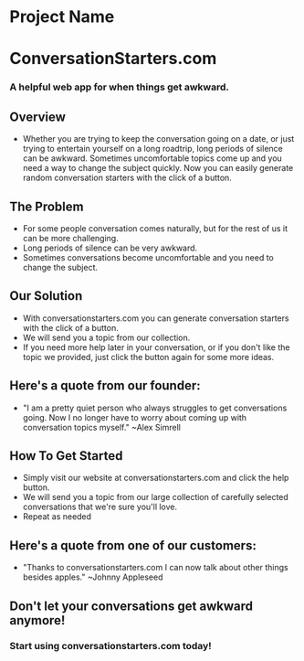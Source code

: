 # Project Name #

<!-- 
> This material was originally posted [here](http://www.quora.com/What-is-Amazons-approach-to-product-development-and-product-management). It is reproduced here for posterities sake.

There is an approach called "working backwards" that is widely used at Amazon. They work backwards from the customer, rather than starting with an idea for a product and trying to bolt customers onto it. While working backwards can be applied to any specific product decision, using this approach is especially important when developing new products or features.

For new initiatives a product manager typically starts by writing an internal press release announcing the finished product. The target audience for the press release is the new/updated product's customers, which can be retail customers or internal users of a tool or technology. Internal press releases are centered around the customer problem, how current solutions (internal or external) fail, and how the new product will blow away existing solutions.

If the benefits listed don't sound very interesting or exciting to customers, then perhaps they're not (and shouldn't be built). Instead, the product manager should keep iterating on the press release until they've come up with benefits that actually sound like benefits. Iterating on a press release is a lot less expensive than iterating on the product itself (and quicker!).

If the press release is more than a page and a half, it is probably too long. Keep it simple. 3-4 sentences for most paragraphs. Cut out the fat. Don't make it into a spec. You can accompany the press release with a FAQ that answers all of the other business or execution questions so the press release can stay focused on what the customer gets. My rule of thumb is that if the press release is hard to write, then the product is probably going to suck. Keep working at it until the outline for each paragraph flows. 

Oh, and I also like to write press-releases in what I call "Oprah-speak" for mainstream consumer products. Imagine you're sitting on Oprah's couch and have just explained the product to her, and then you listen as she explains it to her audience. That's "Oprah-speak", not "Geek-speak".

Once the project moves into development, the press release can be used as a touchstone; a guiding light. The product team can ask themselves, "Are we building what is in the press release?" If they find they're spending time building things that aren't in the press release (overbuilding), they need to ask themselves why. This keeps product development focused on achieving the customer benefits and not building extraneous stuff that takes longer to build, takes resources to maintain, and doesn't provide real customer benefit (at least not enough to warrant inclusion in the press release).
 -->
 
# ConversationStarters.com
### A helpful web app for when things get awkward.

## Overview
* Whether you are trying to keep the conversation going on a date, or just trying to entertain yourself on a long roadtrip, long periods of silence can be awkward.  Sometimes uncomfortable topics come up and you need a way to change the subject quickly.  Now you can easily generate random conversation starters with the click of a button.

## The Problem
* For some people conversation comes naturally, but for the rest of us it can be more challenging.  
* Long periods of silence can be very awkward.
* Sometimes conversations become uncomfortable and you need to change the subject.

## Our Solution
* With conversationstarters.com you can generate conversation starters with the click of a button.
* We will send you a topic from our collection.
* If you need more help later in your conversation, or if you don't like the topic we provided, just click the button again for some more ideas.

## Here's a quote from our founder:
* "I am a pretty quiet person who always struggles to get conversations going.  Now I no longer have to worry about coming up with conversation topics myself." ~Alex Simrell

## How To Get Started
* Simply visit our website at conversationstarters.com and click the help button.
* We will send you a topic from our large collection of carefully selected conversations that we're sure you'll love.
* Repeat as needed

## Here's a quote from one of our customers:
* "Thanks to conversationstarters.com I can now talk about other things besides apples." ~Johnny Appleseed

## Don't let your conversations get awkward anymore! 
### Start using conversationstarters.com today!
